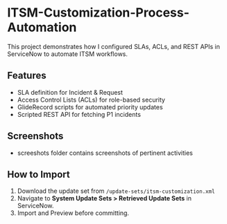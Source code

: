 # ITSM-Customization-Process-Automation
This project demonstrates how I configured SLAs, ACLs, and REST APIs in ServiceNow to automate ITSM workflows.
## Features
- SLA definition for Incident & Request
- Access Control Lists (ACLs) for role-based security
- GlideRecord scripts for automated priority updates
- Scripted REST API for fetching P1 incidents

## Screenshots
- screeshots folder contains screenshots of pertinent activities

## How to Import
1. Download the update set from `/update-sets/itsm-customization.xml`
2. Navigate to **System Update Sets > Retrieved Update Sets** in ServiceNow.
3. Import and Preview before committing.
